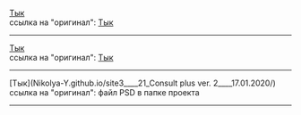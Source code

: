 [Тык](Nikolya-Y.github.io/site1____baroque-2/) <br>
ссылка на "оригинал": [Тык](http://demo2.drfuri.com/baroque2/)
<hr>

[Тык](Nikolya-Y.github.io/site2____KloE/ "Project #2") <br>
ссылка на "оригинал": [Тык](https://kloe.qodeinteractive.com/shop-home/)
<hr>

[Тык](Nikolya-Y.github.io/site3____21_Consult plus ver. 2____17.01.2020/) <br>
ссылка на "оригинал": файл PSD в папке проекта
<hr>
